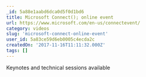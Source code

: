 ```yaml
---
_id: 5a88e1aabd6dca0d5f0d1bd6
title: Microsoft Connect(); online event
url: https://www.microsoft.com/en-us/connectevent/
category: videos
slug: 'microsoft-connect-online-event'
user_id: 5a83ce59d6eb0005c4ecda2c
createdOn: '2017-11-16T11:11:32.000Z'
tags: []
---
```


Keynotes and technical sessions available
